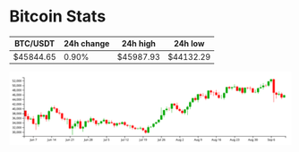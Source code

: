 # Bitcoin Stats

BTC/USDT|24h change|24h high|24h low|
|---|---|---|---|
|$45844.65|0.90%|$45987.93|$44132.29|

<img src="./chart.svg">
